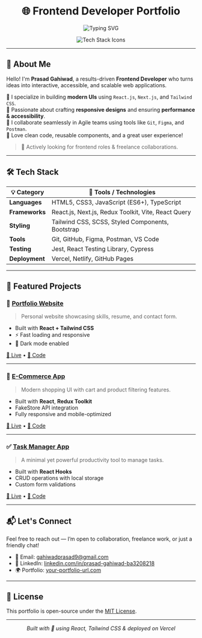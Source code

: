 
<h1 align="center">🌐 Frontend Developer Portfolio</h1>

<!-- Typing Animation -->
<p align="center">
  <img src="https://readme-typing-svg.demolab.com?font=Fira+Code&weight=500&size=22&pause=1000&color=1E90FF&center=true&vCenter=true&width=435&lines=Hi+there!+I'm+Prasad+Gahiwad;Frontend+Developer+%7C+React+%7C+Next.js+%7C+Tailwind+CSS;I+build+beautiful+and+interactive+UIs+%F0%9F%92%A1" alt="Typing SVG" />
</p>

<!-- Skill Icons -->
<p align="center">
  <img src="https://skillicons.dev/icons?i=html,css,js,ts,react,nextjs,tailwind,scss,redux,vite,figma,git,github,vercel" alt="Tech Stack Icons" />
</p>

---

## 🚀 About Me

Hello! I'm **Prasad Gahiwad**, a results-driven **Frontend Developer** who turns ideas into interactive, accessible, and scalable web applications.

🔹 I specialize in building **modern UIs** using `React.js`, `Next.js`, and `Tailwind CSS`.  
🔹 Passionate about crafting **responsive designs** and ensuring **performance & accessibility**.  
🔹 I collaborate seamlessly in Agile teams using tools like `Git`, `Figma`, and `Postman`.  
🔹 Love clean code, reusable components, and a great user experience!

> 💼 Actively looking for frontend roles & freelance collaborations.

---

## 🛠️ Tech Stack

| 💡 Category     | 🔧 Tools / Technologies                                           |
|----------------|-------------------------------------------------------------------|
| **Languages**   | HTML5, CSS3, JavaScript (ES6+), TypeScript                       |
| **Frameworks**  | React.js, Next.js, Redux Toolkit, Vite, React Query              |
| **Styling**     | Tailwind CSS, SCSS, Styled Components, Bootstrap                 |
| **Tools**       | Git, GitHub, Figma, Postman, VS Code                             |
| **Testing**     | Jest, React Testing Library, Cypress                             |
| **Deployment**  | Vercel, Netlify, GitHub Pages                                    |

---

## 🌟 Featured Projects

### 🎨 [Portfolio Website](https://your-portfolio-url.com)  
> Personal website showcasing skills, resume, and contact form.

- Built with **React + Tailwind CSS**
- ⚡ Fast loading and responsive
- 🌙 Dark mode enabled

[🔗 Live](https://your-portfolio-url.com) • [📁 Code](https://github.com/yourusername/portfolio)

---

### 🛒 [E-Commerce App](https://your-ecommerce-app.com)  
> Modern shopping UI with cart and product filtering features.

- Built with **React**, **Redux Toolkit**
- FakeStore API integration
- Fully responsive and mobile-optimized

[🔗 Live](https://your-ecommerce-app.com) • [📁 Code](https://github.com/yourusername/ecommerce-app)

---

### ✅ [Task Manager App](https://your-task-manager.com)  
> A minimal yet powerful productivity tool to manage tasks.

- Built with **React Hooks**
- CRUD operations with local storage
- Custom form validations

[🔗 Live](https://your-task-manager.com) • [📁 Code](https://github.com/yourusername/task-manager)

---

## 📬 Let's Connect

Feel free to reach out — I’m open to collaboration, freelance work, or just a friendly chat!

- 📧 Email: gahiwadprasad9@gmail.com  
- 💼 LinkedIn: [linkedin.com/in/prasad-gahiwad-ba3208218](https://linkedin.com/in/prasad-gahiwad-ba3208218)  
- 🌍 Portfolio: [your-portfolio-url.com](https://your-portfolio-url.com)

---

## 📄 License

This portfolio is open-source under the [MIT License](LICENSE).

---

<p align="center">
  <i>Built with 💙 using React, Tailwind CSS & deployed on Vercel</i>
</p>
